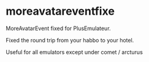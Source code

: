 # moreavatareventfixe
MoreAvatarEvent fixed for PlusEmulateur.


Fixed the round trip from your habbo to your hotel.

Useful for all emulators except under comet / arcturus
